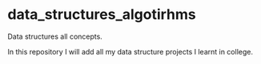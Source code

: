 # data_structures_algotirhms
Data structures all concepts.

In this repository I will add all my data structure projects I learnt in college.
